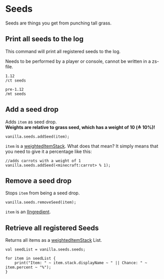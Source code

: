 # Seeds

Seeds are things you get from punching tall grass.

## Print all seeds to the log

This command will print all registered seeds to the log.

Needs to be performed by a player or console, cannot be written in a zs-file.

    1.12
    /ct seeds
    
    pre-1.12
    /mt seeds
    

## Add a seed drop

Adds `item` as seed drop.  
**Weights are relative to grass seed, which has a weight of 10 (≙ 10%)!**

```zenscript
vanilla.seeds.addSeed(item);
```

`item` is a [weightedItemStack](/Vanilla/Items/WeightedItemStack/). What does that mean? It simply means that you need to give it a percentage like this:

```zenscript
//adds carrots with a weight of 1
vanilla.seeds.addSeed(<minecraft:carrot> % 1);
```

## Remove a seed drop

Stops `item` from being a seed drop.

```zenscript
vanilla.seeds.removeSeed(item);
```

`item` is an [IIngredient](/Vanilla/Variable_Types/IIngredient/).

## Retrieve all registered Seeds

Returns all items as a [weightedItemStack](/Vanilla/Items/WeightedItemStack/) List.

```zenscript
val seedList = vanilla.seeds.seeds;

for item in seedList {
    print("Item: " ~ item.stack.displayName ~ " || Chance: " ~ item.percent ~ "%");
}
```